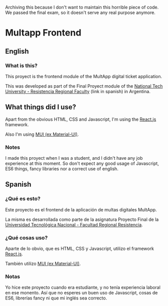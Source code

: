 Archiving this because I don't want to maintain this horrible piece of code. We passed the final exam, so it doesn't serve any real purpose anymore.

# Multapp Frontend

## English

### What is this?

This proyect is the frontend module of the MultApp digital ticket application.

This was developed as part of the Final Proyect module of the [National Tech University - Resistencia Regional Faculty](http://frre.utn.edu.ar/) (link in spanish) in Argentina.

## What things did I use?

Apart from the obvious HTML, CSS and Javascript, I'm using the [React.js](https://reactjs.org/) framework.

Also I'm using [MUI (ex Material-UI)](https://mui.com/).

### Notes

I made this proyect when I was a student, and I didn't have any job experience at this moment. So don't expect any good usage of Javascript, ES6 things, fancy libraries nor a correct use of english.

## Spanish

### ¿Qué es esto?

Este proyecto es el frontend de la aplicación de multas digitales MultApp.

La misma es desarrollada como parte de la asignatura Proyecto Final de la [Universidad Tecnológica Nacional - Facultad Regional Resistencia](http://frre.utn.edu.ar/).

### ¿Qué cosas uso?

Aparte de lo obvio, que es HTML, CSS y Javascript, utilizo el framework [React.js](https://reactjs.org/).

También utilizo [MUI (ex Material-UI)](https://mui.com/).

### Notas

Yo hice este proyecto cuando era estudiante, y no tenía experiencia laboral en ese monento. Así que no esperes un buen uso de Javascript, cosas de ES6, librerías fancy ni que mi inglés sea correcto.
